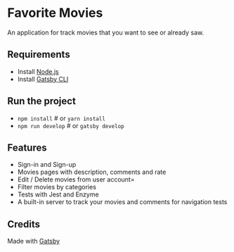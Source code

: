 # Favorite Movies

An application for track movies that you want to see or already saw.

## Requirements

- Install [Node.js](https://nodejs.org)
- Install [Gatsby CLI](https://github.com/gatsbyjs/gatsby/)

## Run the project

- ```npm install``` # or ```yarn install```
- ```npm run develop``` # or ```gatsby develop```

## Features
  - Sign-in and Sign-up
  - Movies pages with description, comments and rate
  - Edit / Delete movies from user account=
  - Filter movies by categories
  - Tests with Jest and Enzyme
  - A built-in server to track your movies and comments for navigation tests

## Credits

Made with [Gatsby](https://github.com/gatsbyjs/gatsby/)
